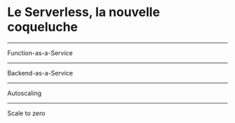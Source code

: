 # Le Serverless, la nouvelle coqueluche

----

Function-as-a-Service

----

Backend-as-a-Service

----

Autoscaling

----

Scale to zero